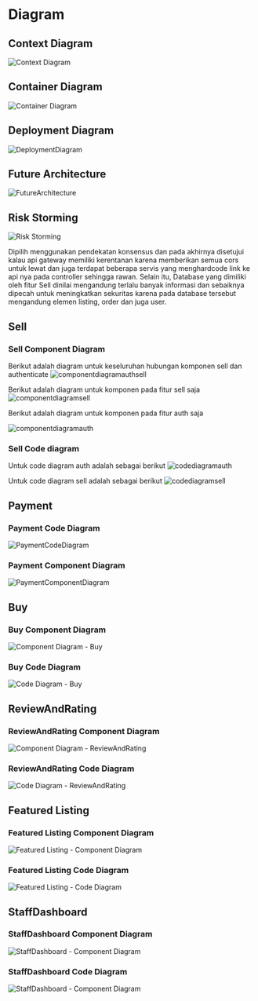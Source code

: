 # Diagram

## Context Diagram
![Context Diagram](<DeliverableG1/Context Diagram.JPG>)
## Container Diagram
![Container Diagram](<DeliverableG1/Container Diagram.JPG>)
## Deployment Diagram
![DeploymentDiagram](<DeliverableG1/DeploymentDiagram.JPG>)

## Future Architecture 
![FutureArchitecture](<DeliverableG2/FutureDiagram.png>)

## Risk Storming
![Risk Storming](<DelivarableG3/image.png>)

Dipilih menggunakan pendekatan konsensus dan pada akhirnya disetujui kalau api gateway memiliki kerentanan karena memberikan semua cors untuk lewat dan juga terdapat beberapa servis yang menghardcode link ke api nya pada controller sehingga rawan.
Selain itu, Database yang dimiliki oleh fitur Sell dinilai mengandung terlalu banyak informasi dan sebaiknya dipecah untuk meningkatkan sekuritas karena pada database tersebut mengandung elemen listing, order dan juga user.

## Sell

### Sell Component Diagram
Berikut adalah diagram untuk keseluruhan hubungan komponen sell dan authenticate 
![componentdiagramauthsell](<DelivarableKenichiKomala/componentdiagramauthsell.jpg>)

Berikut adalah diagram untuk komponen pada fitur sell saja
![componentdiagramsell](<DelivarableKenichiKomala/componentdiagramsell.jpg>)

Berikut adalah diagram untuk komponen pada fitur auth saja

![componentdiagramauth](<DelivarableKenichiKomala/componentdiagramauth.jpg>)

### Sell Code diagram
Untuk code diagram auth adalah sebagai berikut 
![codediagramauth](<DelivarableKenichiKomala/codediagramauth.jpg>)

Untuk code diagram sell adalah sebagai berikut 
![codediagramsell](<DelivarableKenichiKomala/codediagramsell.png>)

## Payment

### Payment Code Diagram
![PaymentCodeDiagram](<DeliverableAdrian/PaymentUMLDiagram.png>)

### Payment Component Diagram
![PaymentComponentDiagram](<DeliverableAdrian/PaymentComponentDiagram.png>)

## Buy

### Buy Component Diagram
![Component Diagram - Buy](<DeliverableMAlifAlHakim/ComponentDiagram - Buy.png>)

### Buy Code Diagram
![Code Diagram - Buy](<DeliverableMAlifAlHakim/CodeDiagram - Buy.png>)

## ReviewAndRating

### ReviewAndRating Component Diagram
![Component Diagram - ReviewAndRating](DeliverableFarrellMHanau/ComponentDiagramReview.png)

### ReviewAndRating Code Diagram
![Code Diagram - ReviewAndRating](DeliverableFarrellMHanau/CodeDiagramReview.png)

## Featured Listing

### Featured Listing Component Diagram
![Featured Listing - Component Diagram](<DeliverableRafi/Featured Listing - Component Diagram.png>)

### Featured Listing Code Diagram
![Featured Listing - Code Diagram](<DeliverableRafi/Featured Listing - Code Diagram.png>)

## StaffDashboard

### StaffDashboard Component Diagram
![StaffDashboard - Component Diagram](<DelivarableMHilmyAA/ComponentDiagramStaffDashboard.png>)

### StaffDashboard Code Diagram
![StaffDashboard - Component Diagram](<DelivarableMHilmyAA/CodeDiagramStaffDashboard.png>)
